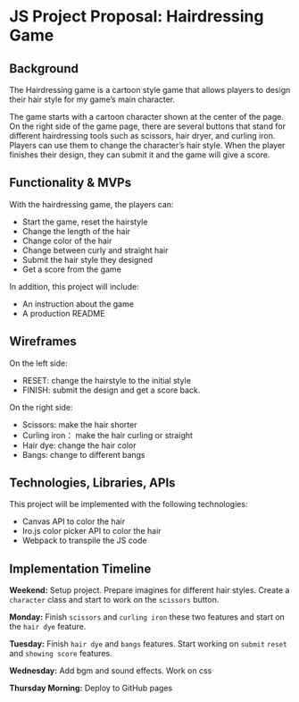 # JS Project Proposal: Hairdressing Game
## Background
  The Hairdressing game is a cartoon style game that allows players to design their hair style for my game’s main character.

  The game starts with a cartoon character shown at the center of the page. On the right side of the game page, there are several buttons that stand for different hairdressing tools such as scissors, hair dryer, and curling iron. Players can use them to change the character’s hair style. When the player finishes their design, they can submit it and the game will give a score.

## Functionality & MVPs
With the hairdressing game, the players can:
- Start the game, reset the hairstyle 
- Change the length of the hair
- Change color of the hair
- Change between curly and straight hair
- Submit the hair style they designed
- Get a score from the game

In addition, this project will include:
- An instruction about the game
- A production README
## Wireframes

On the left side:
- RESET: change the hairstyle to the initial style
- FINISH: submit the design and get a score back.

On the right side:
- Scissors: make the hair shorter
- Curling iron： make the hair curling or straight
- Hair dye: change the hair color
- Bangs: change to different bangs

## Technologies, Libraries, APIs
This project will be implemented with the following technologies:
- Canvas API to color the hair
- Iro.js color picker API to color the hair
- Webpack to transpile the JS code

## Implementation Timeline
**Weekend:** Setup project. Prepare imagines for different hair styles. Create a `character` class and start to work on the `scissors` button.

**Monday:** Finish `scissors` and `curling iron` these two features and start on the `hair dye` feature.

**Tuesday:** Finish `hair dye` and `bangs` features. Start working on `submit` `reset` and `showing score` features.

**Wednesday:** Add bgm and sound effects. Work on css

**Thursday Morning:** Deploy to GitHub pages




